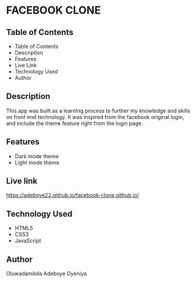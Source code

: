 # FACEBOOK CLONE

## Table of Contents
- Table of Contents
- Description
- Features
- Live Link
- Technology Used
- Author

## Description
This app was built as a learning process to further my knowledge and skills on front end technology. It was inspired from the facebook original login, and include the theme feature right from the login page.

## Features
- Dark mode theme
- Light mode theme

## Live link
https://adeboye22.github.io/facebook-clone.github.io/

## Technology Used
- HTML5
- CSS3
- JavaScript

## Author
Oluwadamilola Adeboye Oyeniya
